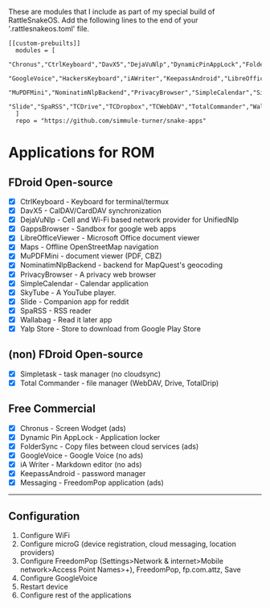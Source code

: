 These are modules that I include as part of my special build of RattleSnakeOS.
Add the following lines to the end of your '.rattlesnakeos.toml' file.

    [[custom-prebuilts]]
      modules = [
             "Chronus","CtrlKeyboard","DavX5","DejaVuNlp","DynamicPinAppLock","FolderSync","FreedomPop","GappsBrowser",
             "GoogleVoice","HackersKeyboard","iAWriter","KeepassAndroid","LibreOfficeViewer","Maps",
             "MuPDFMini","NominatimNlpBackend","PrivacyBrowser","SimpleCalendar","SimpleTask","SkyTube",
             "Slide","SpaRSS","TCDrive","TCDropbox","TCWebDAV","TotalCommander","Wallabag","Yalp",
      ]
      repo = "https://github.com/simmule-turner/snake-apps"


# Applications for ROM

## FDroid Open-source
- [x] CtrlKeyboard - Keyboard for terminal/termux
- [x] DavX5 - CalDAV/CardDAV synchronization
- [x] DejaVuNlp - Cell and Wi-Fi based network provider for UnifiedNlp
- [x] GappsBrowser - Sandbox for google web apps
- [x] LibreOfficeViewer - Microsoft Office document viewer
- [x] Maps - Offline OpenStreetMap navigation
- [x] MuPDFMini - document viewer (PDF, CBZ)
- [x] NominatimNlpBackend - backend for MapQuest's geocoding
- [x] PrivacyBrowser - A privacy web browser
- [x] SimpleCalendar - Calendar application
- [x] SkyTube - A YouTube player.
- [x] Slide - Companion app for reddit
- [x] SpaRSS - RSS reader
- [x] Wallabag - Read it later app
- [x] Yalp Store - Store to download from Google Play Store

## (non) FDroid Open-source
- [x] Simpletask - task manager (no cloudsync)
- [x] Total Commander - file manager (WebDAV, Drive, TotalDrip)

## Free Commercial
- [x] Chronus - Screen Wodget (ads)
- [x] Dynamic Pin AppLock - Application locker
- [x] FolderSync - Copy files between cloud services (ads)
- [x] GoogleVoice - Google Voice (no ads)
- [x] iA Writer - Markdown editor (no ads)
- [x] KeepassAndroid - password manager
- [x] Messaging - FreedomPop application (ads)

***
## Configuration

1. Configure WiFi 
1. Configure microG (device registration, cloud messaging, location providers)
1. Configure FreedomPop (Settings>Network & internet>Mobile network>Access Point Names>+), FreedomPop, fp.com.attz, Save
1. Configure GoogleVoice
1. Restart device
1. Configure rest of the applications
